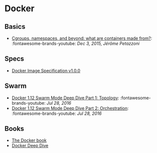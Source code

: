 # Docker

## Basics

- [Cgroups, namespaces, and beyond: what are containers made from?](https://www.youtube.com/watch?v=sK5i-N34im8): :fontawesome-brands-youtube: <em>Dec 3, 2015, Jérôme Petazzoni</em>

## Specs

- [Docker Image Specification v1.0.0](https://github.com/moby/moby/blob/master/image/spec/v1.md)

## Swarm

- [Docker 1.12 Swarm Mode Deep Dive Part 1: Topology](https://www.youtube.com/watch?v=dooPhkXT9yI): :fontawesome-brands-youtube: <em>Jul 28, 2016</em>
- [Docker 1.12 Swarm Mode Deep Dive Part 2: Orchestration](https://www.youtube.com/watch?v=_F6PSP-qhdA): :fontawesome-brands-youtube: <em>Jul 28, 2016</em>

## Books

- [The Docker book](https://dockerbook.com/)
- [Docker Deep Dive](https://www.amazon.com/Docker-Deep-Dive-Nigel-Poulton/dp/1521822808/)